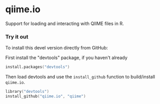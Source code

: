 qiime.io
========

Support for loading and interacting with QIIME files in R. 

### Try it out

To install this devel version directly from GitHub:

First install the "devtools" package, if you haven't already
```S
install.packages("devtools")
```

Then load devtools and use the `install_github` function to build/install `qiime.io`.
```S
library("devtools")
install_github("qiime.io", "qiime")
```
